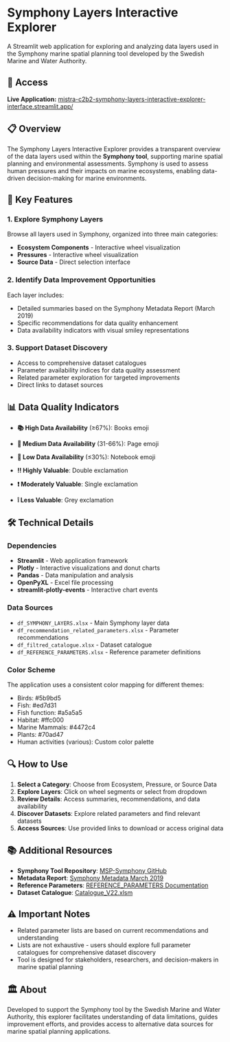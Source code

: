 # Symphony Layers Interactive Explorer

A Streamlit web application for exploring and analyzing data layers used in the Symphony marine spatial planning tool developed by the Swedish Marine and Water Authority.

## 🔗 Access

**Live Application:** [mistra-c2b2-symphony-layers-interactive-explorer-interface.streamlit.app/](https://mistra-c2b2-symphony-layers-interactive-explorer-interface.streamlit.app/)

## 📋 Overview

The Symphony Layers Interactive Explorer provides a transparent overview of the data layers used within the **Symphony tool**, supporting marine spatial planning and environmental assessments. Symphony is used to assess human pressures and their impacts on marine ecosystems, enabling data-driven decision-making for marine environments.

## 🎯 Key Features

### 1. **Explore Symphony Layers**
Browse all layers used in Symphony, organized into three main categories:
- **Ecosystem Components** - Interactive wheel visualization
- **Pressures** - Interactive wheel visualization  
- **Source Data** - Direct selection interface

### 2. **Identify Data Improvement Opportunities**
Each layer includes:
- Detailed summaries based on the Symphony Metadata Report (March 2019)
- Specific recommendations for data quality enhancement
- Data availability indicators with visual smiley representations

### 3. **Support Dataset Discovery**
- Access to comprehensive dataset catalogues
- Parameter availability indices for data quality assessment
- Related parameter exploration for targeted improvements
- Direct links to dataset sources

## 📊 Data Quality Indicators

- **📚 High Data Availability** (≥67%): Books emoji
- **📄 Medium Data Availability** (31-66%): Page emoji  
- **📔 Low Data Availability** (≤30%): Notebook emoji

- **‼️ Highly Valuable**: Double exclamation
- **❗ Moderately Valuable**: Single exclamation
- **❕ Less Valuable**: Grey exclamation

## 🛠️ Technical Details

### Dependencies
- **Streamlit** - Web application framework
- **Plotly** - Interactive visualizations and donut charts
- **Pandas** - Data manipulation and analysis
- **OpenPyXL** - Excel file processing
- **streamlit-plotly-events** - Interactive chart events

### Data Sources
- `df_SYMPHONY_LAYERS.xlsx` - Main Symphony layer data
- `df_recommendation_related_parameters.xlsx` - Parameter recommendations
- `df_filtred_catalogue.xlsx` - Dataset catalogue
- `df_REFERENCE_PARAMETERS.xlsx` - Reference parameter definitions

### Color Scheme
The application uses a consistent color mapping for different themes:
- Birds: #5b9bd5
- Fish: #ed7d31  
- Fish function: #a5a5a5
- Habitat: #ffc000
- Marine Mammals: #4472c4
- Plants: #70ad47
- Human activities (various): Custom color palette

## 🔍 How to Use

1. **Select a Category**: Choose from Ecosystem, Pressure, or Source Data
2. **Explore Layers**: Click on wheel segments or select from dropdown
3. **Review Details**: Access summaries, recommendations, and data availability
4. **Discover Datasets**: Explore related parameters and find relevant datasets
5. **Access Sources**: Use provided links to download or access original data

## 📚 Additional Resources

- **Symphony Tool Repository**: [MSP-Symphony GitHub](https://github.com/Mistra-C2B2/MSP-Symphony)
- **Metadata Report**: [Symphony Metadata March 2019](https://github.com/Mistra-C2B2/Symphony-Layers-Interactive-Explorer/blob/main/Symphony%20Metadata%20March%202019.pdf)
- **Reference Parameters**: [REFERENCE_PARAMETERS Documentation](https://github.com/Mistra-C2B2/Symphony-Layers-Interactive-Explorer/blob/main/df_REFERENCE_PARAMETERS.md)
- **Dataset Catalogue**: [Catalogue_V22.xlsm](https://github.com/Mistra-C2B2/Symphony-Layers-Interactive-Explorer/blob/main/Catalogue_V22.xlsm)

## ⚠️ Important Notes

- Related parameter lists are based on current recommendations and understanding
- Lists are not exhaustive - users should explore full parameter catalogues for comprehensive dataset discovery
- Tool is designed for stakeholders, researchers, and decision-makers in marine spatial planning

## 🏛️ About

Developed to support the Symphony tool by the Swedish Marine and Water Authority, this explorer facilitates understanding of data limitations, guides improvement efforts, and provides access to alternative data sources for marine spatial planning applications.

